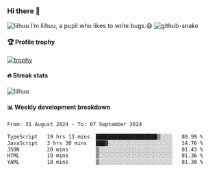 ### Hi there 👋
<img src="https://komarev.com/ghpvc/?username=liihuu&label=Profile%20views&style=flat&base=119527" alt="liihuu" />
I’m liihuu, a pupil who likes to write bugs.😄

<picture>
  <source media="(prefers-color-scheme: dark)" srcset="https://github.com/liihuu/liihuu/raw/output/github-snake-dark.svg" />
  <source media="(prefers-color-scheme: light)" srcset="https://github.com/liihuu/liihuu/raw/output/github-snake.svg" />
  <img alt="github-snake" src="https://github.com/liihuu/liihuu/tree/output/github-snake.svg" />
</picture>


#### 🏆 Profile trophy
[![trophy](https://github-profile-trophy.vercel.app?username=liihuu&margin-w=16&margin-h=16&rank=-C,-B)](https://github.com/liihuu)

#### 🔥 Streak stats
<img src="https://streak-stats.demolab.com?user=liihuu&border_radius=6&card_width=500" alt="liihuu" />

#### 📊 Weekly development breakdown
<!--START_SECTION:waka-->

```txt
From: 31 August 2024 - To: 07 September 2024

TypeScript   19 hrs 13 mins  ████████████████████▒░░░░   80.99 %
JavaScript   3 hrs 30 mins   ███▓░░░░░░░░░░░░░░░░░░░░░   14.76 %
JSON         20 mins         ▒░░░░░░░░░░░░░░░░░░░░░░░░   01.43 %
HTML         19 mins         ▒░░░░░░░░░░░░░░░░░░░░░░░░   01.36 %
YAML         18 mins         ▒░░░░░░░░░░░░░░░░░░░░░░░░   01.30 %
```

<!--END_SECTION:waka-->


<!--
**liihuu/liihuu** is a ✨ _special_ ✨ repository because its `README.md` (this file) appears on your GitHub profile.

Here are some ideas to get you started:

- 🔭 I’m currently working on ...
- 🌱 I’m currently learning ...
- 👯 I’m looking to collaborate on ...
- 🤔 I’m looking for help with ...
- 💬 Ask me about ...
- 📫 How to reach me: ...
- 😄 Pronouns: ...
- ⚡ Fun fact: ...
-->
